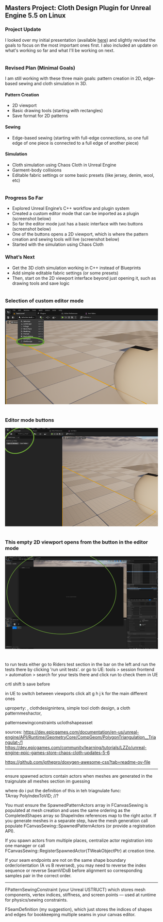 ## Masters Project: Cloth Design Plugin for Unreal Engine 5.5 on Linux
### Project Update
I looked over my initial presentation (available [here](https://livebournemouthac.sharepoint.com/:b:/r/sites/MScCAVE202425/Shared%20Documents/MSc%20Project/Initial%20Presentations/Marisa-MSc-Presentation.pdf?csf=1&web=1&e=PkPUL9)) and slightly revised the goals to focus on the most important ones first. I also included an update on what's working so far and what I'll be working on next.
# 
### Revised Plan (Minimal Goals)
I am still working with these three main goals: pattern creation in 2D, edge-based sewing and cloth simulation in 3D.
#### Pattern Creation
- 2D viewport
- Basic drawing tools (starting with rectangles)
- Save format for 2D patterns
#### Sewing
- Edge-based sewing (starting with full-edge connections, so one full edge of one piece is connected to a full edge of another piece)
#### Simulation
- Cloth simulation using Chaos Cloth in Unreal Engine
- Garment-body collisions
- Editable fabric settings or some basic presets (like jersey, denim, wool, etc)
#
### Progress So Far
- Explored Unreal Engine’s C++ workflow and plugin system
- Created a custom editor mode that can be imported as a plugin (screenshot below)
- So far the editor mode just has a basic interface with two buttons (screenshot below)
- One of the buttons opens a 2D viewport, which is where the pattern creation and sewing tools will live (screenshot below)
- Started with the simulation using Chaos Cloth

### What’s Next
- Get the 3D cloth simulation working in C++ instead of Blueprints
- Add simple editable fabric settings (or some presets)
- Then, start on the 2D viewport interface beyond just opening it, such as drawing tools and save logic

#
### Selection of custom editor mode
![photo](media/photo1.png)

#
### Editor mode buttons
![photo](media/photo2.png)

#
### This empty 2D viewport opens from the button in the editor mode 
![photo](media/photo3.png)

#
#

to run tests either go to Riders test section in the bar on the left and run the tests there by clicking 'run unit tests'. or go to UE: tools > session frontend > automation > search for your tests there and click run to check them in UE

crtl shift b
save before 




in UE to switch between viewports click alt g h j k for the main different ones


uproperty:
, clothdesignintera, simple tool cloth design, a cloth patternmeshactor,

patternsewingconstraints
uclothshapeasset





sources:
https://dev.epicgames.com/documentation/en-us/unreal-engine/API/Runtime/GeometryCore/CompGeom/PolygonTriangulation__Triangulat-/1
https://dev.epicgames.com/community/learning/tutorials/LZZo/unreal-engine-epic-games-store-chaos-cloth-updates-5-6

https://github.com/jothepro/doxygen-awesome-css?tab=readme-ov-file















------------

ensure spawned actors contain actors when meshes are generated
in the traignulate all meshes section im guessing

where do i put the definition of this in teh triagnulate func: 	
TArray<int32> PolyIndexToVID; //?


You must ensure the SpawnedPatternActors array in FCanvasSewing
is populated at mesh creation and uses the same ordering as the 
CompletedShapes array so ShapeIndex references map to the right actor. 
If you generate meshes in a separate step, have the mesh generation 
call populate FCanvasSewing::SpawnedPatternActors (or provide a 
registration API).

If you spawn actors from multiple places, centralize actor 
registration into one manager or call 
FCanvasSewing::RegisterSpawnedActor(TWeakObjectPtr<APatternMesh>) 
at creation time.

If your seam endpoints are not on the same shape boundary 
order/orientation (A vs B reversed), you may need to reverse 
the index sequence or reverse SeamVIDsB before alignment so 
corresponding samples pair in the correct order.



----------


FPatternSewingConstraint (your Unreal USTRUCT) which stores mesh components, vertex indices, stiffness, and screen points — used at runtime for physics/sewing constraints.

FSeamDefinition (my suggestion), which just stores the indices of shapes and edges for bookkeeping multiple seams in your canvas editor.


